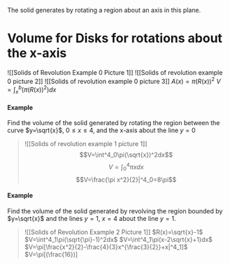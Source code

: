 The solid generates by rotating a region about an axis in this plane.
# Volume for Disks for rotations about the x-axis
![[Solids of Revolution Example 0 Picture 1]]
![[Solids of revolution example 0 picture 2]]
![[Solids of revolution example 0 picture 3]]
$A(x)=\pi(R(x))^2$
$V=\int^b_x(\pi(R(x))^2)dx$
#### Example
Find the volume of the solid generated by rotating the region between the curve $y=\sqrt{x}$, $0\leq x\leq4$, and the x-axis about the line $y=0$
> ![[Solids of revolution example 1 picture 1]]
> $$V=\int^4_0\pi(\sqrt{x})^2dx$$$$V=\int^4_0\pi x dx$$$$V=\frac{\pi x^2}{2}|^4_0=8\pi$$
#### Example
Find the volume of the solid generated by revolving the region bounded by $y=\sqrt{x}$ and the lines $y=1$, $x=4$ about the line $y=1$.
> ![[Solids of Revolution Example 2 Picture 1]]
> $R(x)=\sqrt{x}-1$
> $V=\int^4_1\pi(\sqrt{\pi}-1)^2dx$
> $V=\int^4_1\pi(x-2\sqrt{x}+1)dx$
> $V=\pi[\frac{x^2}{2}-\frac{4}{3}x^{\frac{3}{2}}+x|^4_1]$
> $V=\pi[(\frac{16})]